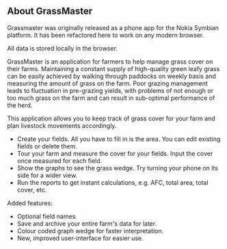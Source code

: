 About GrassMaster
----------------------

Grassmaster was originally released as a phone app for the Nokia Symbian
platform. It has been refactored here to work on any modern browser.

All data is stored locally in the browser.

GrassMaster is an application for farmers to help manage grass cover on their
farms. Maintaining a constant supply of high-quality green leafy grass can be
easily achieved by walking through paddocks on weekly basis and measuring the
amount of grass on the farm. Poor grazing management leads to fluctuation in
pre-grazing yields, with problems of not enough or too much grass on the farm
and can result in sub-optimal performance of the herd.

This application allows you to keep track of grass cover for your farm and plan
livestock movements accordingly.

- Create your fields. All you have to fill in is the area. You can edit existing fields or delete them.
- Tour your farm and measure the cover for your fields. Input the cover once measured for each field.
- Show the graphs to see the grass wedge. Try turning your phone on its side for a wider view.
- Run the reports to get instant calculations, e.g. AFC, total area, total cover, etc.

Added features:

- Optional field names.
- Save and archive your entire farm's data for later.
- Colour coded graph wedge for faster interpretation.
- New, improved user-interface for easier use.
